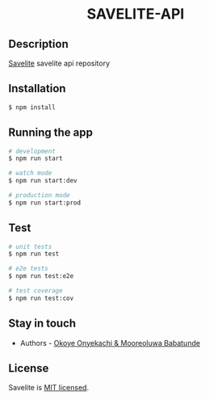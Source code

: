 <h1 align="center">
  SAVELITE-API
</h1>
  
  <!-- <p align="center">A progressive <a href="http://nodejs.org" target="blank">Node.js</a> framework for building efficient and scalable server-side applications, heavily inspired by <a href="https://angular.io" target="blank">Angular</a>.</p> -->


## Description

[Savelite](https://github.com/Onyex101/Savelite-API) savelite api repository

## Installation

```bash
$ npm install
```

## Running the app

```bash
# development
$ npm run start

# watch mode
$ npm run start:dev

# production mode
$ npm run start:prod
```

## Test

```bash
# unit tests
$ npm run test

# e2e tests
$ npm run test:e2e

# test coverage
$ npm run test:cov
```


## Stay in touch

- Authors - [Okoye Onyekachi & Mooreoluwa Babatunde]()

## License

  Savelite is [MIT licensed](LICENSE).
